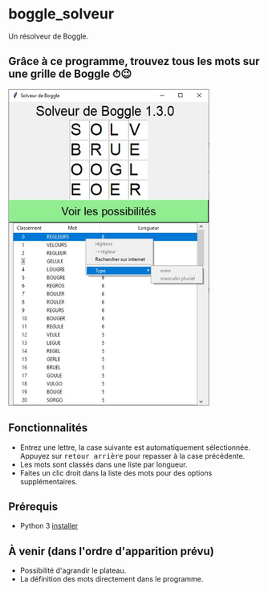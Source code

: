 <h1>boggle_solveur</h1>
Un résolveur de Boggle.

<h2>Grâce à ce programme, trouvez tous les mots sur une grille de Boggle ⏱😉</h2>  
<a href="https://github.com/sev1527/boggle_solveur/blob/main/metadata/capture_recherche.jpg?raw=true"><img width=400 alt="Capture d'écran de la page principale du programme."
src="https://github.com/sev1527/boggle_solveur/blob/main/metadata/capture_recherche.jpg?raw=true"></a>

<h2>Fonctionnalités</h2>
<ul>
  <li>Entrez une lettre, la case suivante est automatiquement sélectionnée. Appuyez sur <kbd>retour arrière</kbd> pour repasser à la case précédente.</li>
  <li>Les mots sont classés dans une liste par longueur.</li>
  <li>Faites un clic droit dans la liste des mots pour des options supplémentaires.</li>
<!--  <li>L'application recherche automatiquement les mises à jour et vous prévient quand elles sont disponibles</li>-->
</ul>

<h2>Prérequis</h2>
<ul>
  <li>Python 3 <a href="https://www.python.org/downloads/">installer</a></li>
<!--  <li>Le module <code>requests</code> installable avec <code>pip install requests</code> <a href="https://pypi.org/project/requests2/">plus</a></li>-->
</ul>

<h2>À venir (dans l'ordre d'apparition prévu)</h2>
<ul>
  <li>Possibilité d'agrandir le plateau.</li>
  <li>La définition des mots directement dans le programme.</li>
</ul>
